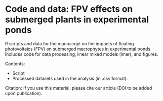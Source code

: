 # Code and data: FPV effects on submerged plants in experimental ponds
R scripts and data for the manuscript on the impacts of floating photovoltaics (FPV) on submerged macrophytes in experimental ponds. Includes code for data processing, linear mixed models (lmer), and figures.

Contents:
- Script 
- Processed datasets used in the analysis (in .csv format).

Citation:
If you use this material, please cite our article (DOI to be added upon publication).
